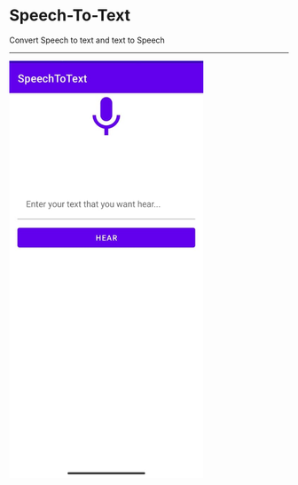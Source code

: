 # Speech-To-Text
Convert Speech to text and text to Speech
***
<img align="left" width="350" src="https://github.com/KishorKokate/Speech-To-Text/blob/master/app/src/main/res/drawable/dash.jpeg?raw=true" style="max-width:100%;">
